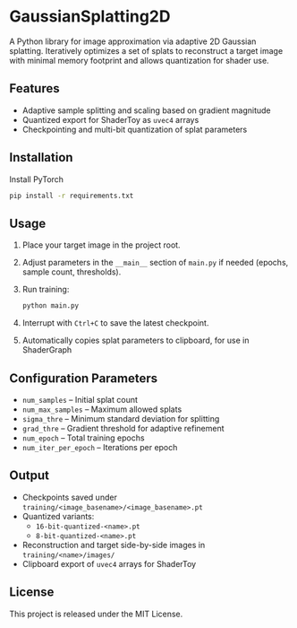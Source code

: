 # GaussianSplatting2D

A Python library for image approximation via adaptive 2D Gaussian splatting. Iteratively optimizes a set of splats to reconstruct a target image with minimal memory footprint and allows quantization for shader use.

## Features

- Adaptive sample splitting and scaling based on gradient magnitude  
- Quantized export for ShaderToy as `uvec4` arrays  
- Checkpointing and multi-bit quantization of splat parameters  

## Installation

Install PyTorch
```bash
pip install -r requirements.txt
```

## Usage

1. Place your target image in the project root.  
2. Adjust parameters in the `__main__` section of `main.py` if needed (epochs, sample count, thresholds).  
3. Run training:

   ```bash
   python main.py
   ```

4. Interrupt with `Ctrl+C` to save the latest checkpoint.  
5. Automatically copies splat parameters to clipboard, for use in ShaderGraph

## Configuration Parameters

- `num_samples` – Initial splat count  
- `num_max_samples` – Maximum allowed splats  
- `sigma_thre` – Minimum standard deviation for splitting  
- `grad_thre` – Gradient threshold for adaptive refinement  
- `num_epoch` – Total training epochs  
- `num_iter_per_epoch` – Iterations per epoch  

## Output

- Checkpoints saved under `training/<image_basename>/<image_basename>.pt`  
- Quantized variants:  
  - `16-bit-quantized-<name>.pt`  
  - `8-bit-quantized-<name>.pt`  
- Reconstruction and target side-by-side images in `training/<name>/images/`  
- Clipboard export of `uvec4` arrays for ShaderToy  

## License

This project is released under the MIT License.
